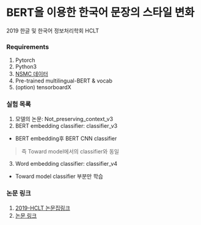 # BERT을 이용한 한국어 문장의 스타일 변화
2019 한글 및 한국어 정보처리학회 HCLT

### Requirements
1. Pytorch
2. Python3
3. [NSMC 데이터](https://github.com/e9t/nsmc)
4. Pre-trained multilingual-BERT & vocab
5. (option) tensorboardX

### 실험 목록
1. 모델의 논문: Not_preserving_context_v3
2. BERT embedding classifier: classifier_v3
- BERT embedding후 BERT CNN classifier
> 즉 Toward model에서의 classifier와 동일
3. Word embedding classifier: classifier_v4 
- Toward model classifier 부분만 학습

### 논문 링크
1. [2019-HCLT 논문집링크](http://hclt.kr/symp/?lnb=conference)
2. [논문 링크](https://drive.google.com/file/d/1lAx0aN2h_cuNuHaPdbOA9L7uGtEBfknF/view?usp=sharing)
